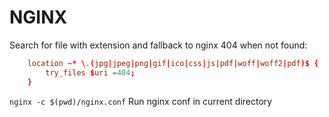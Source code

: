 # NGINX

Search for file with extension and fallback to nginx 404 when not found:
```conf
    location ~* \.(jpg|jpeg|png|gif|ico|css|js|pdf|woff|woff2|pdf)$ {
        try_files $uri =404;
    }
```

`nginx -c $(pwd)/nginx.conf` Run nginx conf in current directory
